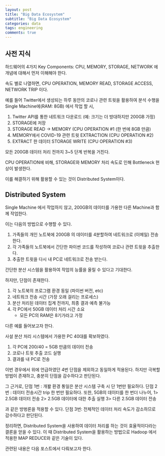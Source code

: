 ```yaml
---
layout: post
title: "Big Data Ecosystem"
subtitle: "Big Data Ecosystem"
categories: data
tags: engineering
comments: true
---
```


## 사전 지식

하드웨어의 4가지 Key Components: CPU, MEMORY, STORAGE, NETWORK 에 개념에 대해서 먼저 이해해야 한다.

속도 별로 나열하면,
CPU OPERATION, MEMORY READ, STORAGE ACCESS, NETWORK TRIP 이다.

예를 들어 Twitter에서 생성되는 하루 동안의 코로나 관련 트윗을 활용하여 분석 수행을 Single Machine에(RAM: 8GB) 에서 작업 할 시,
1. Twitter API를 통한 네트워크 다운로드 (예: 크기는 더 방대하지만 200GB 가정)
2. STORAGE에 저장
3. STORAGE READ -> MEMORY (CPU OPERATION #1 (한 번에 8GB 만큼)
4. MEMORY에서 COVID-19 관련 트윗 EXTRACTION (CPU OPERATION #2)
5. EXTRACT 한 데이터 STORAGE WRITE (CPU OPERATION #3)

모든 200GB 데이터 처리 전까지 3~5 단계 반복을 거친다.

CPU OPERATION에 비해, STORAGE와 MEMORY 처리 속도로 인해 Bottleneck 현상이 발생한다.

이를 해결하기 위해 활용할 수 있는 것이 Distributed System이다.


## Distributed System

Single Machine 에서 작업하지 않고, 200GB의 데이터를 가용한 다른 Machine과 함께 작업한다.

이는 다음의 방법으로 수행할 수 있다.

1. 가족들의 개인 노트북에 200GB 의 데이터를 4분할하여 네트워크로 (이메일) 전송한다.
2. 각 가족들의 노트북에서 간단한 파이썬 코드를 작성하여 코로나 관련 트윗을 추출한다.
3. 추출한 트윗을 다시 내 PC로 네트워크로 전송 받는다.


간단한 분산 시스템을 활용하여 작업의 능률을 올릴 수 있다고 기대한다.


하지만, 단점이 존재한다.

1. 각 노트북의 프로그램 환경 동일 (파이썬 버전, etc)
2. 네트워크 전송 시간 (가장 오래 걸리는 프로세스)
3. 분산 처리된 데이터 집계 전까지, 최종 결과 예측 불가능
4. 각 PC에서 50GB 데이터 처리 시간 소요
   * 모든 PC의 RAM은 8기가라고 가정


다른 예를 들어보고자 한다.

사설 분산 처리 시스템에서 가용한 PC 40대를 확보하였다.

1. 각 PC에 200/40 = 5GB 만큼의 데이터 전송
2. 코로나 트윗 추출 코드 실행 
3. 결과를 내 PC로 전송


이번 경우에서 위에 언급하였던 4번 단점을 제외하고 동일하게 적용된다.
하지만 극복할 방법이 존재하고, 충분히 단점을 감수하다고 판단된다.

그 근거로,
단점 1번 : 개봘 환경 통일은 분산 시스템 구축 시 단 1번만 필요하다.
단점 2번 : 데이터 전송시간 trip 한 번만 필요하다. 또한, 5GB의 데이터를 한 번더 나누어, 
1> 2.5GB 데이터 전송
2> 2.5GB 데이터에 대한 추출 실행
3> 다른 2.5GB 데이터 전송

과 같은 방벙론을 적용할 수 있다.
단점 3번: 전체적인 데이터 처리 속도가 감소하므로 감수하다고 판단된다.


정리하면, Distributed System을 사용하여 데이터 처리를 하는 것이 효율적이다라는 결론을 얻을 수 있다.
이 때 Distributed System을 활용하는 방법으로 Hadoop 에서 적용한 MAP REDUCE와 같은 기술이 있다.

관련된 내용은 다음 포스트에서 다뤄보고자 한다.

